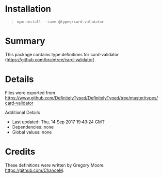 # Installation
> `npm install --save @types/card-validator`

# Summary
This package contains type definitions for card-validator (https://github.com/braintree/card-validator).

# Details
Files were exported from https://www.github.com/DefinitelyTyped/DefinitelyTyped/tree/master/types/card-validator

Additional Details
 * Last updated: Thu, 14 Sep 2017 19:43:24 GMT
 * Dependencies: none
 * Global values: none

# Credits
These definitions were written by Gregory Moore <https://github.com/ChanceM>.
